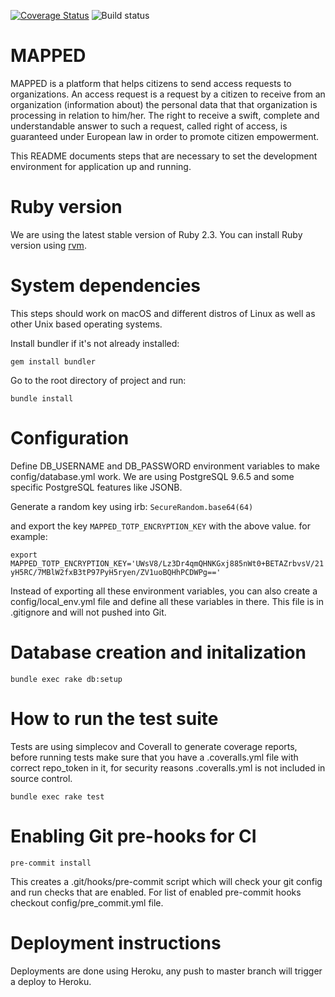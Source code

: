 [![Coverage Status](https://coveralls.io/repos/github/hadiasghari/MAPPED/badge.svg?branch=develop)](https://coveralls.io/github/hadiasghari/MAPPED?branch=develop)
![Build status](https://travis-ci.org/hadiasghari/MAPPED.svg?branch=develop)

# MAPPED

MAPPED is a platform that helps citizens to send access requests to organizations. An access request is a request by a citizen to receive from an organization (information about) the personal data that that organization is processing in relation to him/her. The right to receive a swift, complete and understandable answer to such a request, called right of access, is guaranteed under European law in order to promote citizen empowerment.

This README documents steps that are necessary to set the development environment for application up and running.

# Ruby version

We are using the latest stable version of Ruby 2.3. You can install Ruby version using [rvm](https://rvm.io).

# System dependencies

This steps should work on macOS and different distros of Linux as well as other Unix based operating systems.

Install bundler if it's not already installed:

`gem install bundler`

Go to the root directory of project and run:

`bundle install`

# Configuration

Define DB_USERNAME and DB_PASSWORD environment variables to make config/database.yml work.
We are using PostgreSQL 9.6.5 and some specific PostgreSQL features like JSONB.

Generate a random key using irb:
`SecureRandom.base64(64)`

and export the key `MAPPED_TOTP_ENCRYPTION_KEY` with the above value. for example:

`export MAPPED_TOTP_ENCRYPTION_KEY='UWsV8/Lz3Dr4qmQHNKGxj885nWt0+BETAZrbvsV/21yH5RC/7MBlW2fxB3tP97PyH5ryen/ZV1uoBQHhPCDWPg=='`

Instead of exporting all these environment variables, you can also create a config/local_env.yml file and define all these variables in there. This file is in .gitignore and will not pushed into Git.

# Database creation and initalization

`bundle exec rake db:setup`

# How to run the test suite

Tests are using simplecov and Coverall to generate coverage reports, before running tests make sure that you have a .coveralls.yml file with correct repo_token in it, for security reasons .coveralls.yml is not included in source control.

`bundle exec rake test`

# Enabling Git pre-hooks for CI

`pre-commit install`

This creates a .git/hooks/pre-commit script which will check your git config and run checks that are enabled. For list of enabled pre-commit hooks checkout config/pre_commit.yml file.

# Deployment instructions

Deployments are done using Heroku, any push to master branch will trigger a deploy to Heroku.
